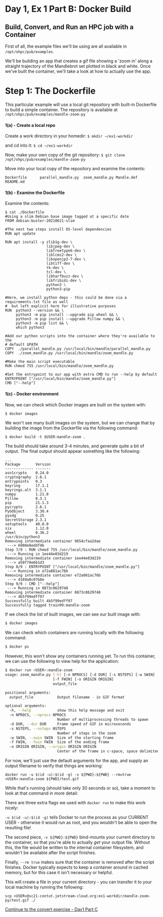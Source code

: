 # Day 1, Ex 1 Part B: Docker Build
## Build, Convert, and Run an HPC job with a Container

First of all, the example files we'll be using are all available
in `/opt/ohpc/pub/examples`.

We'll be building an app that creates a gif file showing a 'zoom in' along a 
straight trajectory of the Mandlebrot set plotted in black and white.
Once we've built the container, we'll take a look at how to actually use the app.

# Step 1: The Dockerfile
This particular example will use a local git repository with built-in 
Dockerfile to build a simple container. The repository is available at
```/opt/ohpc/pub/examples/mandle-zoom-py```

#### 1(a) - Create a local repo
Create a work directory in your homedir:
```$ mkdir ~/ex1-workdir```

and cd into it:
```$ cd ~/ex1-workdir```

Now, make your own copy of the git repository:
```$ git clone /opt/ohpc/pub/examples/mandle-zoom-py```

Move into your local copy of the repository and examine the contents:
```$ cd ./mandle-zoom-py && ls 
Dockerfile      parallel_mandle.py  zoom_mandle.py Mandle.def      README.md
```

#### 1(b) - Examine the Dockerfile
Examine the contents:
```$ cd ~/ex1-workdir
$ cat ./Dockerfile
#Using a slim Debian base image tagged at a specific date
FROM debian:buster-20210621-slim

#The next two steps install OS-level dependencies
RUN apt update

RUN apt install -y zlib1g-dev \
                   libjpeg-dev \
                   libfreetype6-dev \
                   liblcms2-dev \
                   libopenjp2-7-dev \
                   libtiff-dev \
                   tk-dev \
                   tcl-dev \
                   libharfbuzz-dev \
                   libfribidi-dev \
                   python3 \
                   python3-pip

#Here, we install python deps - this could be done via a requirements.txt file as well
#  but left explicit here for illustrative purposes
RUN  python3 --version && \
     python3 -m pip install --upgrade pip wheel && \
     python3 -m pip install --upgrade Pillow numpy && \
     python3 -m pip list && \
     which python3

#Add our python scripts into the container where they're available to the
# default $PATH
COPY  ./parallel_mandle.py /usr/local/bin/mandle/parallel_mandle.py
COPY  ./zoom_mandle.py /usr/local/bin/mandle/zoom_mandle.py

#Make the main script executable
RUN chmod 755 /usr/local/bin/mandle/zoom_mandle.py

#Set the entrypoint to our app with extra CMD to run --help by default
ENTRYPOINT ["/usr/local/bin/mandle/zoom_mandle.py"]
CMD ["--help"]
```

#### 1(c) - Docker environment
Now, we can check which Docker images are built on the system with:
```bash
$ docker images
```

We won't see many built images on the system, but we can change that by building
 the image from the Dockerfile via the following command:

```$ docker build -t $USER:mandle-zoom .```

The build should take around 3-4 minutes, and generate quite a bit of output.
The final output should appear something like the following:
```
...
Package       Version
------------- -------
asn1crypto    0.24.0
cryptography  2.6.1
entrypoints   0.3
keyring       17.1.1
keyrings.alt  3.1.1
numpy         1.21.0
Pillow        8.3.1
pip           21.1.3
pycrypto      2.6.1
PyGObject     3.30.4
pyxdg         0.25
SecretStorage 2.3.1
setuptools    40.8.0
six           1.12.0
wheel         0.36.2
/usr/bin/python3
Removing intermediate container 9654cfaa2dae
 ---> 6908e8eddf4b
Step 7/9 : RUN chmod 755 /usr/local/bin/mandle/zoom_mandle.py
 ---> Running in 1ee44e03d219
Removing intermediate container 1ee44e03d219
 ---> a50f70e6b1d3
Step 8/9 : ENTRYPOINT ["/usr/local/bin/mandle/zoom_mandle.py"]
 ---> Running in e72a081ac76b
Removing intermediate container e72a081ac76b
 ---> 4169a0c07b8e
Step 9/9 : CMD ["--help"]
 ---> Running in 0873c0629748
Removing intermediate container 0873c0629748
 ---> 4b5f99edff97
Successfully built 4b5f99edff97
Successfully tagged train99:mandle-zoom
```

If we check the list of built images, we can see our built image with:
```bash
$ docker images
```

We can check which containers are running locally with the following command:
```bash
$ docker ps
```
However, this won't show any containers running yet.  To run this container, we can use 
the following to view help for the application:
```bash
$ docker run <USER>:mandle-zoom
usage: zoom_mandle.py [-h] [-n NPROCS] [-d DUR] [-s NSTEPS] [-w SWIN]
                      [-f FWIN] [-o ORIGIN ORIGIN]
                      output_file

positional arguments:
  output_file           Output filename - in GIF format

optional arguments:
  -h, --help            show this help message and exit
  -n NPROCS, --nprocs NPROCS
                        Number of multiprocessing threads to spawn
  -d DUR, --dur DUR     Frame speed of GIF in microseconds
  -s NSTEPS, --nsteps NSTEPS
                        Number of steps in the zoom
  -w SWIN, --swin SWIN  Size of the starting frame
  -f FWIN, --fwin FWIN  Size of the ending frame
  -o ORIGIN ORIGIN, --origin ORIGIN ORIGIN
                        Center of the frame in c-space, space delimited
```

For now, we'll just use the default arguments for the app, and supply an output filename
to verify that things are working:

```
docker run -u $(id -u):$(id -g) -v ${PWD}:${PWD} --rm=true <USER>:mandle-zoom ${PWD}/test.gif
```

While that's running (should take only 30 seconds or so), take a moment to look 
at that command in more detail:

There are three extra flags we used with ```docker run``` to make this work nicely:

```-u $(id -u):$(id -g)```
tells Docker to run the process as your CURRENT USER - otherwise it would run
as root, and you wouldn't be able to open the resulting file!

The second piece, 
```-v ${PWD}:${PWD}```
bind-mounts your current directory to the container, so that you're able to
actually *get* your output file. Without this, the file would be written to
the internal container filesystem, and wouldn't be available after the script 
finishes.

Finally, 
```--rm true```
makes sure that the container is removed after the script finishes. Docker typically
expects to keep a container around in cached memory, but for this case it isn't necessary
or helpful.

This will create a file in your current directory - you can transfer it to your 
local machine by running the following:

```scp <USER>@sc21-contut.jetstream-cloud.org:ex1-workdir/mandle-zoom-py/test.gif ./```

[Continue to the convert exercise - Day1 Part C](https://github.com/XSEDE/Container_Tutorial/blob/main/SC21/7_Ex%201%20Part%20C%20-%20Singularity%20Conversion.md)
